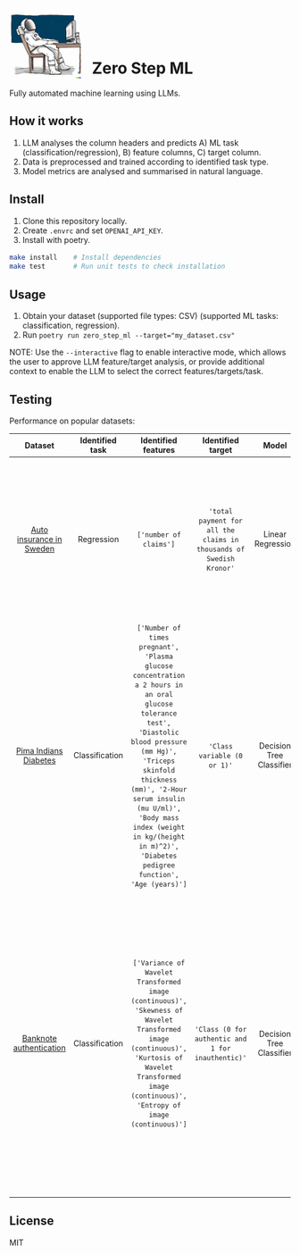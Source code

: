 # <img src="./zero-step-ml.png" style="width:128px;padding-right:20px;margin-bottom:-8px;">Zero Step ML
 Fully automated machine learning using LLMs.

## How it works

1. LLM analyses the column headers and predicts A) ML task (classification/regression), B) feature columns, C) target column.
2. Data is preprocessed and trained according to identified task type.
3. Model metrics are analysed and summarised in natural language.

## Install

1. Clone this repository locally.
2. Create `.envrc` and set `OPENAI_API_KEY`.
3. Install with poetry.

```bash
make install    # Install dependencies
make test       # Run unit tests to check installation
```

## Usage

1. Obtain your dataset (supported file types: CSV) (supported ML tasks: classification, regression).
2. Run `poetry run zero_step_ml --target="my_dataset.csv"`

NOTE: Use the `--interactive` flag to enable interactive mode, which allows the user to approve LLM feature/target analysis, or provide additional context to enable the LLM to select the correct features/targets/task.

## Testing

Performance on popular datasets:

|Dataset|Identified task|Identified features|Identified target|Model|Metrics|LLM metric summary|
|:---:|:---:|:---:|:---:|:---:|:---:|:---:|
|[Auto insurance in Sweden](https://college.cengage.com/mathematics/brase/understandable_statistics/7e/students/datasets/slr/frames/slr06.html)|Regression|`['number of claims']`|`'total payment for all the claims in thousands of Swedish Kronor'`|Linear Regression|`{'MAE': 26.41490933996047, 'MSE': 875.0434234424166, 'R2 Score': 0.89508194939184}`|The model was tested on a regression task and achieved an MAE of 26.41490933996047, an MSE of 875.0434234424166, and an R2 Score of 0.89508194939184. This indicates that the model is performing well, as the MAE is relatively low and the R2 Score is close to 1, indicating a strong correlation between the predicted and actual values.|
|[Pima Indians Diabetes](https://github.com/jbrownlee/Datasets/blob/master/pima-indians-diabetes.csv)|Classification|`['Number of times pregnant', 'Plasma glucose concentration a 2 hours in an oral glucose tolerance test', 'Diastolic blood pressure (mm Hg)', 'Triceps skinfold thickness (mm)', '2-Hour serum insulin (mu U/ml)', 'Body mass index (weight in kg/(height in m)^2)', 'Diabetes pedigree function', 'Age (years)']`|`'Class variable (0 or 1)'`|Decision Tree Classifier|`{'Accuracy': 0.7597402597402597, 'Precision': 0.65, 'Recall': 0.7090909090909091, 'F1 Score': 0.6782608695652174}`|The model achieved an accuracy of 0.7597402597402597, which indicates that it was able to correctly classify 75.97% of the data. The precision of the model was 0.65, meaning that 65% of the predictions made by the model were correct. The recall of the model was 0.7090909090909091, meaning that it was able to correctly identify 70.91% of the positive cases. Finally, the F1 score of the model was 0.6782608695652174, which is a measure of the model's accuracy and precision combined. Overall, the model performed well, with a good balance of accuracy and precision.|
|[Banknote authentication](https://archive.ics.uci.edu/dataset/267/banknote+authentication)|Classification|`['Variance of Wavelet Transformed image (continuous)', 'Skewness of Wavelet Transformed image (continuous)', 'Kurtosis of Wavelet Transformed image (continuous)', 'Entropy of image (continuous)']`|`'Class (0 for authentic and 1 for inauthentic)'`|Decision Tree Classifier|`{'Accuracy': 0.9781818181818182, 'Precision': 0.991869918699187, 'Recall': 0.9606299212598425, 'F1 Score': 0.976}`|The model achieved an accuracy of 0.978, precision of 0.991, recall of 0.961, and an F1 score of 0.976 on the classification task. This indicates that the model is performing well, as all of the metrics are above 0.9. The accuracy score indicates that the model is correctly classifying the data with a high degree of accuracy. The precision score indicates that the model is correctly identifying the positive class with a high degree of accuracy. The recall score indicates that the model is correctly identifying the positive class with a high degree of accuracy. Finally, the F1 score indicates that the model is performing well overall, as it is a combination of the precision and recall scores.|

## License

MIT
